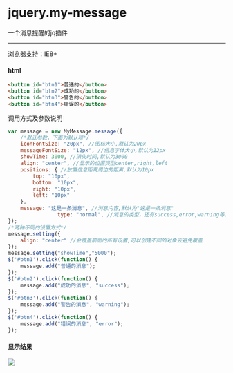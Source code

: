 # jquery.my-message
一个消息提醒的jq插件

---

浏览器支持：IE8+



#### html

```html
<button id="btn1">普通的</button>
<button id="btn2">成功的</button>
<button id="btn3">警告的</button>
<button id="btn4">错误的</button>
```

调用方式及参数说明

```javascript
var message = new MyMessage.message({
	/*默认参数，下面为默认项*/
	iconFontSize: "20px", //图标大小,默认为20px
	messageFontSize: "12px", //信息字体大小,默认为12px
	showTime: 3000, //消失时间,默认为3000
	align: "center", //显示的位置类型center,right,left
	positions: { //放置信息距离周边的距离,默认为10px
		top: "10px",
		bottom: "10px",
		right: "10px",
		left: "10px"
	},
	message: "这是一条消息", //消息内容,默认为"这是一条消息"
				type: "normal", //消息的类型，还有success,error,warning等，默认为normal
});
/*两种不同的设置方式*/
message.setting({
	align: "center" //会覆盖前面的所有设置,可以创建不同的对象去避免覆盖
});
message.setting("showTime","5000");
$('#btn1').click(function() {
	message.add("普通的消息");
});
$('#btn2').click(function() {
	message.add("成功的消息", "success");
});
$('#btn3').click(function() {
	message.add("警告的消息", "warning");
});
$('#btn4').click(function() {
	message.add("错误的消息", "error");
});
```

#### 显示结果

![](http://opok8iwaa.bkt.clouddn.com/image/github/message/message.jpg)

